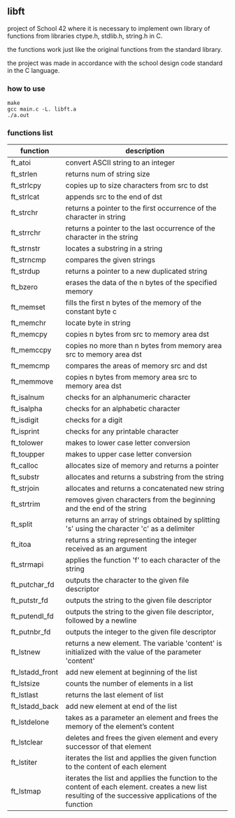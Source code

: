## libft

project of School 42 where it is necessary to implement
own library of functions from libraries ctype.h, stdlib.h, string.h in C.

the functions work just like the original functions from the standard library.

the project was made in accordance with the school design code standard in the C language.

### how to use
```
make
gcc main.c -L. libft.a
./a.out
```

### functions list
|  function | description |
| ------------ | ------------ |
| ft_atoi | convert ASCII string to an integer |
| ft_strlen | returns num of string size |
| ft_strlcpy | copies up to size characters from src to dst |
| ft_strlcat | appends src to the end of dst |
| ft_strchr | returns a pointer to the first occurrence of the character in string |
| ft_strrchr |returns a pointer to the last occurrence of the character in the string |
| ft_strnstr | locates a substring in a string|
| ft_strncmp | compares the given strings |
| ft_strdup | returns a pointer to a new duplicated string |
| ft_bzero | erases the data of the n bytes of the specified memory |
| ft_memset | fills the first n bytes of the memory of the constant byte c|
| ft_memchr | locate byte in string |
| ft_memcpy | copies n bytes from src to memory area dst |
| ft_memccpy | copies no more than n bytes from memory area src to memory area dst |
| ft_memcmp | compares the areas of memory src and dst |
| ft_memmove | copies n bytes from memory area src to memory area dst |
| ft_isalnum | checks for an alphanumeric character |
| ft_isalpha | checks for an alphabetic character |
| ft_isdigit | checks for a digit |
| ft_isprint | checks for any printable character |
| ft_tolower | makes to lower case letter conversion |
| ft_toupper | makes to upper case letter conversion |
| ft_calloc | allocates size of memory and returns a pointer |
| ft_substr | allocates and returns a substring from the string |
| ft_strjoin | allocates and returns a concatenated new string |
| ft_strtrim | removes given characters from the beginning and the end of the string |
| ft_split | returns an array of strings obtained by splitting 's' using the character 'c' as a delimiter |
| ft_itoa | returns a string representing the integer received as an argument | 
| ft_strmapi | applies the function 'f' to each character of the string |
| ft_putchar_fd | outputs the character to the given file descriptor
| ft_putstr_fd | outputs the string to the given file descriptor
| ft_putendl_fd | outputs the string to the given file descriptor, followed by a newline |
| ft_putnbr_fd | outputs the integer to the given file descriptor
| ft_lstnew | returns a new element. The variable 'content' is initialized with the value of the parameter 'content' |
| ft_lstadd_front | add new element at beginning of the list |
| ft_lstsize | counts the number of elements in a list|
| ft_lstlast | returns the last element of list |
| ft_lstadd_back | add new element at end of the list |
| ft_lstdelone | takes as a parameter an element and frees the memory of the element’s content |
| ft_lstclear | deletes and frees the given element and every successor of that element |
| ft_lstiter | iterates the list and appllies the given function to the content of each element |
| ft_lstmap | iterates the list and appllies the function to the content of each element. creates a new list resulting of the successive applications of the function |